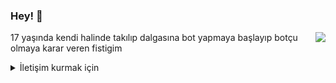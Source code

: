 ### Hey! 👋

[<img src="https://lanyard-profile-readme.vercel.app/api/938443938203860992" align="right">](https://discord.com/users/938443938203860992)

17 yaşında kendi halinde takılıp dalgasına bot yapmaya başlayıp botçu olmaya karar veren fistigim


<details>
  <summary>İletişim kurmak için</summary>
  
> Yanıt süresine göre sıralanmıştır
- [Discord](https://discord.com/users/853235926825435146)
- [Instagram](https://www.instagram.com/lilsahin210/)
- [Twitter](https://twitter.com/lilsahin210)
- [E-Mail](sahincanqwe@gmail.com)
</details>
